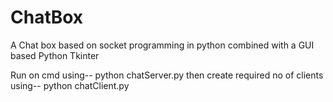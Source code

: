 # ChatBox
A Chat box based on socket programming in python combined with a GUI based Python Tkinter

Run on cmd using-- python chatServer.py
then create required no of clients using-- python chatClient.py
